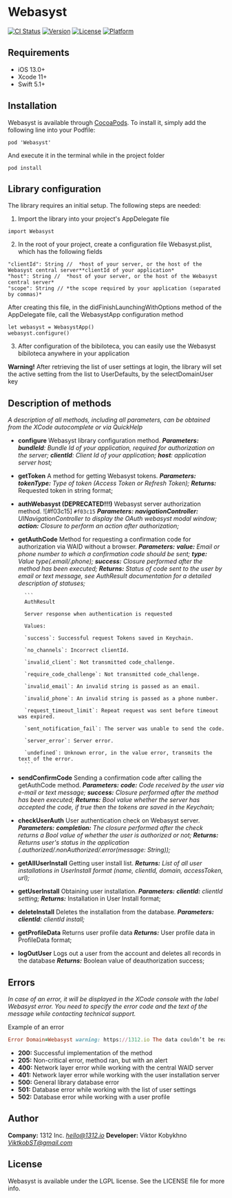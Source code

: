 # Webasyst

[![CI Status](https://img.shields.io/travis/viktkobst/Webasyst.svg?style=flat)](https://travis-ci.org/viktkobst/Webasyst)
[![Version](https://img.shields.io/cocoapods/v/Webasyst.svg?style=flat)](https://cocoapods.org/pods/Webasyst)
[![License](https://img.shields.io/cocoapods/l/Webasyst.svg?style=flat)](https://cocoapods.org/pods/Webasyst)
[![Platform](https://img.shields.io/cocoapods/p/Webasyst.svg?style=flat)](https://cocoapods.org/pods/Webasyst)

## Requirements

- iOS 13.0+ 
- Xcode 11+
- Swift 5.1+

## Installation

Webasyst is available through [CocoaPods](https://cocoapods.org). To install
it, simply add the following line into your Podfile:

```
pod 'Webasyst'
```
And execute it in the terminal while in the project folder
```
pod install
```

## Library configuration

The library requires an initial setup. The following steps are needed:
1) Import the library into your project's AppDelegate file
```
import Webasyst
```
2) In the root of your project, create a configuration file Webasyst.plist, which has the following fields

```
"clientId": String //  *host of your server, or the host of the Webasyst central server**clientId of your application*
"host": String //  *host of your server, or the host of the Webasyst central server*
"scope": String // *the scope required by your application (separated by commas)*
```

After creating this file, in the didFinishLaunchingWithOptions method of the AppDelegate file, call the WebasystApp configuration method 
```
let webasyst = WebasystApp()
webasyst.configure()
```
3) After configuration of the bibiloteca, you can easily use the Webasyst bibiloteca anywhere in your application

**Warning!** 
After retrieving the list of user settings at login, the library will set the active setting from the list to UserDefaults, by the selectDomainUser key

## Description of methods

*A description of all methods, including all parameters, can be obtained from the XCode autocomplete or via QuickHelp*

* **configure** Webasyst library configuration method.
    ***Parameters:***
        ***bundleId**: Bundle Id of your application, required for authorization on the server;*
        ***clientId**: Client Id of your application;*
        ***host**: application server host;*

* **getToken** A method for getting Webasyst tokens.
    ***Parameters:***
        ***tokenType:** Type of token (Access Token or Refresh Token);*
        ***Returns:*** Requested token in string format;
    
* **authWebasyst (DEPRECATED!!!)** Webasyst server authorization method. ![#f03c15]  `#f03c15`
***Parameters:***
        ***navigationController:** UINavigationController to display the OAuth webasyst modal window;*
    ***action:** Closure to perform an action after authorization;*
    
* **getAuthCode** Method for requesting a confirmation code for authorization via WAID without a browser.
***Parameters:***
        ***value:** Email or phone number to which a confirmation code should be sent;*
        ***type:** Value type(.email/.phone);*
        ***success:** Closure performed after the method has been executed;*
        ***Returns:** Status of code sent to the user by email or text message, see AuthResult documentation for a detailed description of statuses;*

        ```
        AuthResult

        Server response when authentication is requested

        Values:

        `success`: Successful request Tokens saved in Keychain.

        `no_channels`: Incorrect clientId.

        `invalid_client`: Not transmitted code_challenge.

        `require_code_challenge`: Not transmitted code_challenge.

        `invalid_email`: An invalid string is passed as an email.

        `invalid_phone`: An invalid string is passed as a phone number.

        `request_timeout_limit`: Repeat request was sent before timeout was expired.

        `sent_notification_fail`: The server was unable to send the code.

        `server_error`: Server error.

        `undefined`: Unknown error, in the value error, transmits the text of the error.
        ```
    
* **sendConfirmCode** Sending a confirmation code after calling the getAuthCode method.
    ***Parameters:***
        ***code:** Code received by the user via e-mail or text message;*
        ***success:** Closure performed after the method has been executed;*
    ***Returns:** Bool value whether the server has accepted the code, if true then the tokens are saved in the Keychain;*
    
* **checkUserAuth** User authentication check on Webasyst server.
    ***Parameters:***
        ***completion:** The closure performed after the check returns a Bool value of whether the user is authorized or not;*
    ***Returns:** Returns user's status in the application (.authorized/.nonAuthorized/.error(message: String));*
    
* **getAllUserInstall** Getting user install list.
    ***Returns:** List of all user installations in UserInstall format (name, clientId, domain, accessToken, url);*
    
* **getUserInstall**  Obtaining user installation.
    ***Parameters:***
        ***clientId:** clientId setting;*
    ***Returns:*** Installation in User Install format;
    
* **deleteInstall** Deletes the installation from the database.
    ***Parameters:***
        ***clientId:** clientId install;*
        
* **getProfileData** Returns user profile data
    ***Returns:*** User profile data in ProfileData format;
    
* **logOutUser** Logs out a user from the account and deletes all records in the database
    ***Returns:*** Boolean value of deauthorization success;
        
## Errors
*In case of an error, it will be displayed in the XCode console with the label Webasyst error. You need to specify the error code and the text of the message while contacting technical support.*

Example of an error
```ruby
Error Domain=Webasyst warning: https://1312.io The data couldn’t be read because it was missing. Code=205 "(null)"
```

* **200:** Successful implementation of the method
* **205:** Non-critical error, method ran, but with an alert
* **400:** Network layer error while working with the central WAID server
* **401:** Network layer error while working with the user installation server
* **500:** General library database error
* **501:** Database error while working with the list of user settings
* **502:** Database error while working with a user profile

## Author

**Company:** 1312 Inc. *hello@1312.io*
**Developer:** Viktor Kobykhno *ViktkobST@gmail.com*

## License

Webasyst is available under the LGPL license. See the LICENSE file for more info.
